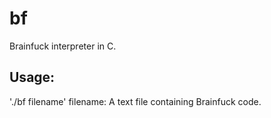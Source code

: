 # bf

Brainfuck interpreter in C.

## Usage: 
  './bf filename'
  filename: A text file containing Brainfuck code.
